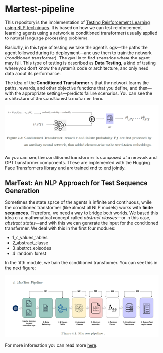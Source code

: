 # Martest-pipeline  

This repository is the implementation of [Testing Reinforcement Learning using NLP techniques](https://repositorio.uniandes.edu.co/entities/publication/80630919-0cd4-42bf-a52a-9b6803ac4209). It is based on how we can test reinforcement learning agents using a network (a conditioned transformer) usually applied to natural language processing problems.  

Basically, in this type of testing we take the agent’s logs—the paths the agent followed during its deployment—and use them to train the network (conditioned transformer). The goal is to find scenarios where the agent may fail. This type of testing is described as **Data Testing**, a kind of testing where you don’t know the system’s code or architecture, and only need data about its performance.  

The idea of the **Conditioned Transformer** is that the network learns the paths, rewards, and other objective functions that you define, and then—with the appropriate settings—predicts failure scenarios. You can see the architecture of the conditioned transformer here:  

![Conditioned Transformer](readme_docs/conditioned_transformer.png)  

As you can see, the conditioned transformer is composed of a network and GPT transformer components. These are implemented with the Hugging Face Transformers library and are trained end to end jointly.  

## MarTest: An NLP Approach for Test Sequence Generation  

Sometimes the state space of the agents is infinite and continuous, while the conditioned transformer (like almost all NLP models) works with **finite sequences**. Therefore, we need a way to bridge both worlds. We based this idea on a mathematical concept called *abstract classes*—or in this case, *abstract states*—and with this we can generate the input for the conditioned transformer. We deal with this in the first four modules:  

- 1_q_values_tables  
- 2_abstract_classe  
- 3_abstrct_episodes  
- 4_random_forest  

In the fifth module, we train the conditioned transformer. You can see this in the next figure:  

![Pipeline architecture](readme_docs/Pipeline_achitecture.png)  

For more information you can read more [here](https://repositorio.uniandes.edu.co/entities/publication/80630919-0cd4-42bf-a52a-9b6803ac4209).  
